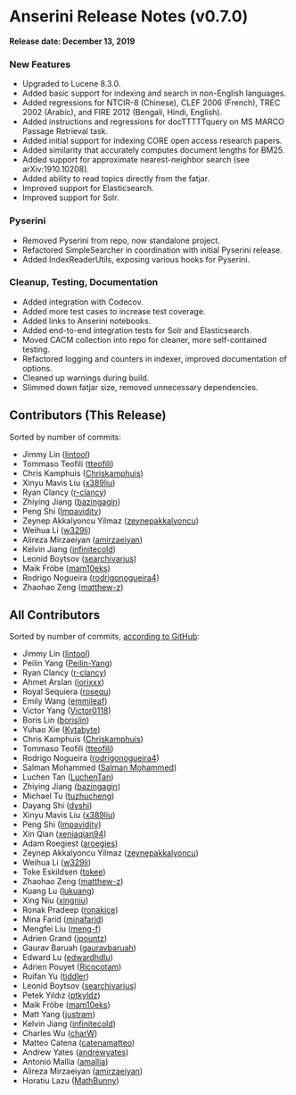 # Anserini Release Notes (v0.7.0)

**Release date: December 13, 2019**

### New Features

+ Upgraded to Lucene 8.3.0.
+ Added basic support for indexing and search in non-English languages.
+ Added regressions for NTCIR-8 (Chinese), CLEF 2006 (French), TREC 2002 (Arabic), and FIRE 2012 (Bengali, Hindi, English).
+ Added instructions and regressions for docTTTTTquery on MS MARCO Passage Retrieval task.
+ Added initial support for indexing CORE open access research papers.
+ Added similarity that accurately computes document lengths for BM25.
+ Added support for approximate nearest-neighbor search (see arXiv:1910.10208).
+ Added ability to read topics directly from the fatjar.
+ Improved support for Elasticsearch.
+ Improved support for Solr.

### Pyserini

+ Removed Pyserini from repo, now standalone project.
+ Refactored SimpleSearcher in coordination with initial Pyserini release.
+ Added IndexReaderUtils, exposing various hooks for Pyserini.

### Cleanup, Testing, Documentation

+ Added integration with Codecov.
+ Added more test cases to increase test coverage.
+ Added links to Anserini notebooks.
+ Added end-to-end integration tests for Solr and Elasticsearch.
+ Moved CACM collection into repo for cleaner, more self-contained testing.
+ Refactored logging and counters in indexer, improved documentation of options.
+ Cleaned up warnings during build.
+ Slimmed down fatjar size, removed unnecessary dependencies.

## Contributors (This Release)

Sorted by number of commits:

+ Jimmy Lin ([lintool](https://github.com/lintool))
+ Tommaso Teofili ([tteofili](https://github.com/tteofili))
+ Chris Kamphuis ([Chriskamphuis](https://github.com/Chriskamphuis))
+ Xinyu Mavis Liu ([x389liu](https://github.com/x389liu))
+ Ryan Clancy ([r-clancy](https://github.com/r-clancy))
+ Zhiying Jiang ([bazingagin](https://github.com/bazingagin))
+ Peng Shi ([Impavidity](https://github.com/Impavidity))
+ Zeynep Akkalyoncu Yilmaz ([zeynepakkalyoncu](https://github.com/zeynepakkalyoncu))
+ Weihua Li ([w329li](https://github.com/w329li))
+ Alireza Mirzaeiyan ([amirzaeiyan](https://github.com/amirzaeiyan))
+ Kelvin Jiang ([infinitecold](https://github.com/infinitecold))
+ Leonid Boytsov ([searchivarius](https://github.com/searchivarius))
+ Maik Fröbe ([mam10eks](https://github.com/mam10eks))
+ Rodrigo Nogueira ([rodrigonogueira4](https://github.com/rodrigonogueira4))
+ Zhaohao Zeng ([matthew-z](https://github.com/matthew-z))

## All Contributors

Sorted by number of commits, [according to GitHub](https://github.com/castorini/Anserini/graphs/contributors):

+ Jimmy Lin ([lintool](https://github.com/lintool))
+ Peilin Yang ([Peilin-Yang](https://github.com/Peilin-Yang))
+ Ryan Clancy ([r-clancy](https://github.com/r-clancy))
+ Ahmet Arslan ([iorixxx](https://github.com/iorixxx))
+ Royal Sequiera ([rosequ](https://github.com/rosequ))
+ Emily Wang ([emmileaf](https://github.com/emmileaf))
+ Victor Yang ([Victor0118](https://github.com/Victor0118))
+ Boris Lin ([borislin](https://github.com/borislin))
+ Yuhao Xie ([Kytabyte](https://github.com/Kytabyte))
+ Chris Kamphuis ([Chriskamphuis](https://github.com/Chriskamphuis))
+ Tommaso Teofili ([tteofili](https://github.com/tteofili))
+ Rodrigo Nogueira ([rodrigonogueira4](https://github.com/rodrigonogueira4))
+ Salman Mohammed ([Salman Mohammed](https://github.com/salman1993))
+ Luchen Tan ([LuchenTan](https://github.com/LuchenTan))
+ Zhiying Jiang ([bazingagin](https://github.com/bazingagin))
+ Michael Tu ([tuzhucheng](https://github.com/tuzhucheng))
+ Dayang Shi ([dyshi](https://github.com/dyshi))
+ Xinyu Mavis Liu ([x389liu](https://github.com/x389liu))
+ Peng Shi ([Impavidity](https://github.com/Impavidity))
+ Xin Qian ([xeniaqian94](https://github.com/xeniaqian94))
+ Adam Roegiest ([aroegies](https://github.com/aroegies))
+ Zeynep Akkalyoncu Yilmaz ([zeynepakkalyoncu](https://github.com/zeynepakkalyoncu))
+ Weihua Li ([w329li](https://github.com/w329li))
+ Toke Eskildsen ([tokee](https://github.com/tokee))
+ Zhaohao Zeng ([matthew-z](https://github.com/matthew-z))
+ Kuang Lu ([lukuang](https://github.com/lukuang))
+ Xing Niu ([xingniu](https://github.com/xingniu))
+ Ronak Pradeep ([ronakice](https://github.com/ronakice))
+ Mina Farid ([minafarid](https://github.com/minafarid))
+ Mengfei Liu ([meng-f](https://github.com/meng-f))
+ Adrien Grand ([jpountz](https://github.com/jpountz))
+ Gaurav Baruah ([gauravbaruah](https://github.com/gauravbaruah))
+ Edward Lu ([edwardhdlu](https://github.com/edwardhdlu))
+ Adrien Pouyet ([Ricocotam](https://github.com/Ricocotam))
+ Ruifan Yu ([tiddler](https://github.com/tiddler))
+ Leonid Boytsov ([searchivarius](https://github.com/searchivarius))
+ Petek Yıldız ([ptkyldz](https://github.com/ptkyldz))
+ Maik Fröbe ([mam10eks](https://github.com/mam10eks))
+ Matt Yang ([justram](https://github.com/justram))
+ Kelvin Jiang ([infinitecold](https://github.com/infinitecold))
+ Charles Wu ([charW](https://github.com/charW))
+ Matteo Catena ([catenamatteo](https://github.com/catenamatteo))
+ Andrew Yates ([andrewyates](https://github.com/andrewyates))
+ Antonio Mallia ([amallia](https://github.com/amallia))
+ Alireza Mirzaeiyan ([amirzaeiyan](https://github.com/amirzaeiyan))
+ Horatiu Lazu ([MathBunny](https://github.com/MathBunny))
